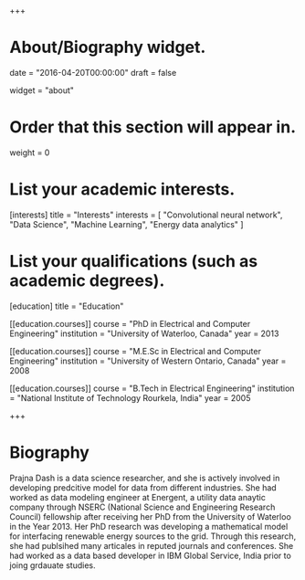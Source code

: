 +++
# About/Biography widget.

date = "2016-04-20T00:00:00"
draft = false

widget = "about"

# Order that this section will appear in.
weight = 0

# List your academic interests.
[interests]
  title = "Interests"
  interests = [
    "Convolutional neural network",
    "Data Science",
    "Machine Learning",
    "Energy data analytics"
  ]

# List your qualifications (such as academic degrees).
[education]
  title = "Education"

[[education.courses]]
  course = "PhD in Electrical and Computer Engineering"
  institution = "University of Waterloo, Canada"
  year = 2013

[[education.courses]]
  course = "M.E.Sc in Electrical and Computer Engineering"
  institution = "University of Western Ontario, Canada"
  year = 2008

[[education.courses]]
  course = "B.Tech in Electrical Engineering"
  institution = "National Institute of Technology Rourkela, India"
  year = 2005
 
+++

# Biography
Prajna Dash is a data science researcher, and she is actively involved in developing predcitive model for data from different industries. She had worked as data modeling engineer at Energent, 
a utility data anaytic company through NSERC (National Science and Engineering Research Council) fellowship after receiving her PhD from the University of Waterloo in the Year 2013. Her PhD 
research was developing a mathematical model for interfacing renewable energy sources to the grid. Through this research, she had publsihed many articales in reputed journals and conferences. She had worked as a data based developer in IBM Global Service, India prior to joing grdauate studies. 
